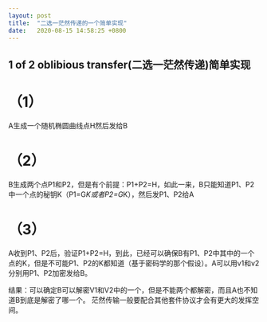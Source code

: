 ```yaml
---
layout: post
title:  "二选一茫然传递的一个简单实现"
date:   2020-08-15 14:58:25 +0800
---
```

## 1 of 2 oblibious transfer(二选一茫然传递)简单实现
# （1）
A生成一个随机椭圆曲线点H然后发给B
# （2）
B生成两个点P1和P2，但是有个前提：P1+P2=H，如此一来，B只能知道P1、P2中一个点的秘钥K（P1=G*K或者P2=G*K），然后发P1、P2给A
# （3）
A收到P1、P2后，验证P1+P2=H，到此，已经可以确保B有P1、P2中其中的一个点的K，但是不可能P1、P2的K都知道（基于密码学的那个假设）。A可以用v1和v2分别用P1、P2加密发给B。


结果：可以确定B可以解密V1和V2中的一个，但是不能两个都解密，而且A也不知道B到底是解密了哪一个。
茫然传输一般要配合其他套件协议才会有更大的发挥空间。
